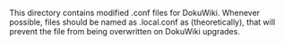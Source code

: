 This directory contains modified .conf files for DokuWiki. Whenever possible, files should be named as .local.conf as (theoretically), that will prevent the file from being overwritten on DokuWiki upgrades.
